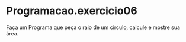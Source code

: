 # Programacao.exercicio06
Faça um Programa que peça o raio de um círculo, calcule e mostre sua área.
